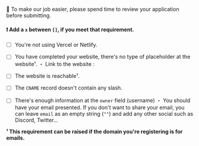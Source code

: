 👋 To make our job easier, please spend time to review your application before submitting.

#### ❗ Add a `x` between `[]`, if you meet that requirement.
- [ ] You're not using Vercel or Netlify.
- [ ] You have completed your website, there's no type of placeholder at the website¹.
  ・ Link to the website :
  
- [ ] The website is reachable¹.
- [ ] The `CNAME` record doesn't contain any slash.
- [ ] There's enough information at the `owner` field (username)
  ・ You should have your email presented.
     If you don't want to share your email, you can leave `email` as an empty string (`""`) and add any other social such as Discord, Twitter...


**¹ This requirement can be raised if the domain you're registering is for emails.**
